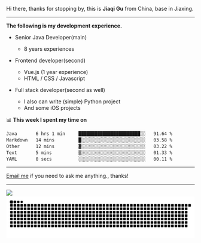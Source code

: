 Hi there, thanks for stopping by, this is **Jiaqi Gu** from China, base in Jiaxing.

---

**The following is my development experience.**

- Senior Java Developer(main)
  - 8 years experiences

- Frontend developer(second)
  - Vue.js (1 year experience)
  - HTML / CSS / Javascript
  
- Full stack developer(second as well)
  - I also can write (simple) Python project
  - And some iOS projects

📊 **This week I spent my time on**
<!--START_SECTION:waka-->

```txt
Java       6 hrs 1 min     ███████████████████████░░   91.64 %
Markdown   14 mins         █░░░░░░░░░░░░░░░░░░░░░░░░   03.58 %
Other      12 mins         ▓░░░░░░░░░░░░░░░░░░░░░░░░   03.22 %
Text       5 mins          ▒░░░░░░░░░░░░░░░░░░░░░░░░   01.33 %
YAML       0 secs          ░░░░░░░░░░░░░░░░░░░░░░░░░   00.11 %
```

<!--END_SECTION:waka-->

---

[Email me](mailto:htk2klwgr@mozmail.com?subject=Hiring_from_GitHub) if you need to ask me anything., thanks!

---

![]( https://visitor-badge.glitch.me/badge?page_id=githubgujiaqi)
![]( https://github.com/droid-Q/droid-Q/raw/output/github-contribution-grid-snake.svg#gh-dark-mode-only)
